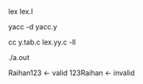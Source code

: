 <!-- run the lex.l script-->
lex lex.l

<!-- run yacc.y script-->
yacc -d yacc.y

<!-- link both the outputs with ll-->
cc y.tab.c lex.yy.c -ll

<!-- execute with program-->
./a.out

<!-- user input-->
Raihan123 <- valid
123Raihan <- invalid
